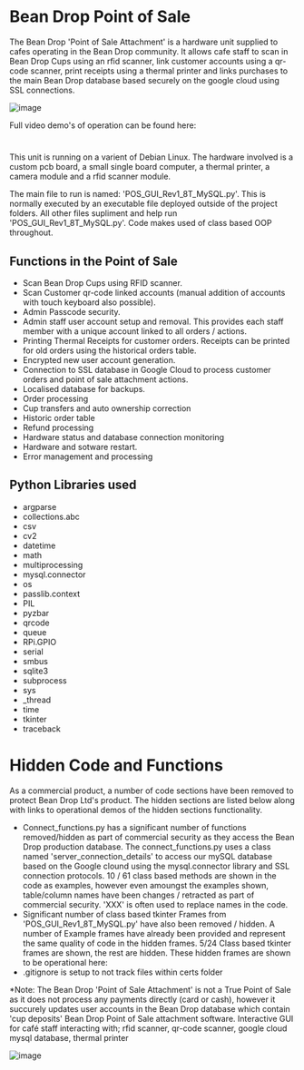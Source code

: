 # Bean Drop Point of Sale
The Bean Drop 'Point of Sale Attachment' is a hardware unit supplied to cafes operating in the Bean Drop community. It allows cafe staff to scan in Bean Drop Cups using an rfid scanner, link customer accounts using a qr-code scanner, print receipts using a thermal printer and links purchases to the main Bean Drop database based securely on the google cloud using SSL connections.

![image](https://user-images.githubusercontent.com/60620955/204908626-ed72330b-2b30-44a7-bf83-a81d1da5b535.png)

Full video demo's of operation can be found here:
#
This unit is running on a varient of Debian Linux. The hardware involved is a custom pcb board, a small single board computer, a thermal printer, a camera module and a rfid scanner module. 

The main file to run is named: 'POS_GUI_Rev1_8T_MySQL.py'. This is normally executed by an executable file deployed outside of the project folders. All other files supliment and help run 'POS_GUI_Rev1_8T_MySQL.py'. Code makes used of class based OOP throughout.


## Functions in the Point of Sale
- Scan Bean Drop Cups using RFID scanner.
- Scan Customer qr-code linked accounts (manual addition of accounts with touch keyboard also possible).
- Admin Passcode security.
- Admin staff user account setup and removal. This provides each staff member with a unique account linked to all orders / actions.
- Printing Thermal Receipts for customer orders. Receipts can be printed for old orders using the historical orders table.
- Encrypted new user account generation.
- Connection to SSL database in Google Cloud to process customer orders and point of sale attachment actions.
- Localised database for backups.
- Order processing
- Cup transfers and auto ownership correction
- Historic order table
- Refund processing
- Hardware status and database connection monitoring
- Hardware and sotware restart.
- Error management and processing

## Python Libraries used

- argparse
- collections.abc
- csv
- cv2
- datetime
- math
- multiprocessing
- mysql.connector
- os
- passlib.context
- PIL
- pyzbar
- qrcode
- queue
- RPi.GPIO
- serial
- smbus
- sqlite3
- subprocess
- sys
- _thread
- time
- tkinter
- traceback

# Hidden Code and Functions
As a commercial product, a number of code sections have been removed to protect Bean Drop Ltd's product. The hidden sections are listed below along with links to operational demos of the hidden sections functionality.
- Connect_functions.py has a significant number of functions removed/hidden as part of commercial security as they access the Bean Drop production database. The connect_functions.py uses a class named 'server_connection_details' to access our mySQL database based on the Google clound using the mysql.connector library and SSL connection protocols. 10 / 61 class based methods are shown in the code as examples, however even amoungst the examples shown, table/column names have been changes / retracted as part of commercial security. 'XXX' is often used to replace names in the code. 
- Significant number of class based tkinter Frames from 'POS_GUI_Rev1_8T_MySQL.py' have also been removed / hidden. A number of Example frames have already been provided and represent the same quality of code in the hidden frames. 5/24 Class based tkinter frames are shown, the rest are hidden. These hidden frames are shown to be operational here:
- .gitignore is setup to not track files within certs folder 

*Note: The Bean Drop 'Point of Sale Attachment' is not a True Point of Sale as it does not process any payments directly (card or cash), however it succurely updates user accounts in the Bean Drop database which contain 'cup deposits' 
Bean Drop Point of Sale attachment software. Interactive GUI for café staff interacting with; rfid scanner, qr-code scanner, google cloud mysql database, thermal printer

![image](https://user-images.githubusercontent.com/60620955/204908875-0215ea21-6668-48ce-bd74-8fc0ddf2860a.png)
